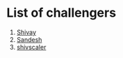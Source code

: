 # List of challengers
1. [Shivay](https://github.com/shivaylamba)
2. [Sandesh](https://github.com/I-sandesh)
2. [shivscaler](http://github.com/shivscaler)